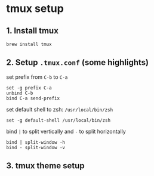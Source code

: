 # tmux setup

## 1. Install tmux

`brew install tmux`

## 2. Setup `.tmux.conf` (some highlights)

set prefix from `C-b` to `C-a`

```
set -g prefix C-a
unbind C-b
bind C-a send-prefix
```

set default shell to zsh: `/usr/local/bin/zsh`

`set -g default-shell /usr/local/bin/zsh` 

bind `|` to split vertically and `-` to split horizontally

```
bind | split-window -h
bind - split-window -v
```

## 3. tmux theme setup
